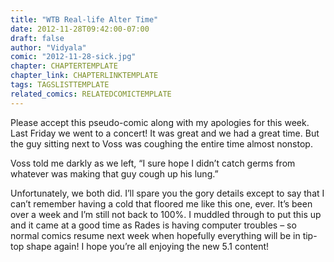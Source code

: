 ```yaml
---
title: "WTB Real-life Alter Time"
date: 2012-11-28T09:42:00-07:00
draft: false
author: "Vidyala"
comic: "2012-11-28-sick.jpg"
chapter: CHAPTERTEMPLATE
chapter_link: CHAPTERLINKTEMPLATE
tags: TAGSLISTTEMPLATE
related_comics: RELATEDCOMICTEMPLATE
---
```


Please accept this pseudo-comic along with my apologies for this week. Last Friday we went to a concert! It was great and we had a great time. But the guy sitting next to Voss was coughing the entire time almost nonstop.


Voss told me darkly as we left, “I sure hope I didn’t catch germs from whatever was making that guy cough up his lung.”


Unfortunately, we both did. I’ll spare you the gory details except to say that I can’t remember having a cold that floored me like this one, ever. It’s been over a week and I’m still not back to 100%. I muddled through to put this up and it came at a good time as Rades is having computer troubles – so normal comics resume next week when hopefully everything will be in tip-top shape again! I hope you’re all enjoying the new 5.1 content!

